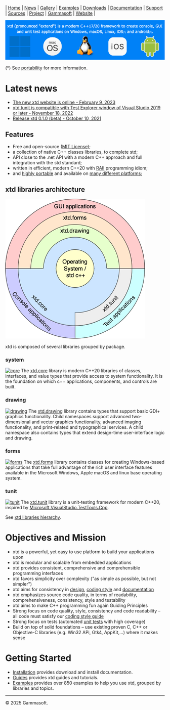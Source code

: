 | [Home](home.md) | [News](news.md) | [Gallery](gallery.md) | [Examples](examples.md) | [Downloads](downloads.md) | [Documentation](documentation.md) | [Support](support.md) | [Sources](https://github.com/gammasoft71/xtd) | [Project](https://sourceforge.net/projects/xtdpro/) | [Gammasoft](gammasoft.md) | [Website](https://gammasoft71.github.io/xtd) |

[![xtd_background](pictures/xtd_background.png)](https://gammasoft71.github.io/xtd)

(*) See [portability](portability.md#the-xtd-libraries-portability-list) for more information.

# Latest news

* [The new xtd website is online - February 9, 2023](news.md#the-new-xtd-website-is-online-february-9-2023)
* [xtd.tunit is compatible with Test Explorer window of Visual Studio 2019 or later - November 18, 2022](news.md#xtdtunit-is-compatible-with-test-explorer-window-of-visual-studio-2019-or-later-november-18-2022) 
* [Release xtd 0.1.0 (beta) - October 10, 2021](news.md#release-xtd-010-beta-october-10-2021) 

## Features

* Free and open-source ([MIT License](https://github.com/gammasoft71/xtd/blob/master/docs/license.md));
* a collection of native C++ classes libraries, to complete std;
* API close to the .net API with a modern C++ approach and full integration with the std standard;
* written in efficient, modern C++20 with [RAII](https://en.cppreference.com/w/cpp/language/raii) programming idiom;
* and [highly portable](portability.md#the-xtd-libraries-portability-list) and available on [many different platforms](portability.md#operating-system-supported);

## xtd libraries architecture

[![architecture_logo](pictures/block_diagram_onion.png)](hierarchy.md)

xtd is composed of several libraries grouped by package.

### system

[![core](https://github.com/gammasoft71/xtd/blob/master/docs/pictures/xtd.core.png)](https://gammasoft71.github.io/xtd/reference_guides/latest/group__xtd__core.html)
The [xtd.core](https://gammasoft71.github.io/xtd/reference_guides/latest/group__xtd__core.html) library is modern C++20 libraries of classes, interfaces, and value types that provide access to system functionality. It is the foundation on which c++ applications, components, and controls are built.

### drawing

[![drawing](https://github.com/gammasoft71/xtd/blob/master/docs/pictures/xtd.drawing.png)](https://gammasoft71.github.io/xtd/reference_guides/latest/group__xtd__drawing.html)
The [xtd.drawing](https://gammasoft71.github.io/xtd/reference_guides/latest/group__xtd__drawing.html) library contains types that support basic GDI+ graphics functionality. Child namespaces support advanced two-dimensional and vector graphics functionality, advanced imaging functionality, and print-related and typographical services. A child namespace also contains types that extend design-time user-interface logic and drawing.

### forms

[![forms](https://github.com/gammasoft71/xtd/blob/master/docs/pictures/xtd.forms.png)](https://gammasoft71.github.io/xtd/reference_guides/latest/group__xtd__forms.html)
The [xtd.forms](https://gammasoft71.github.io/xtd/reference_guides/latest/group__xtd__forms.html) library contains classes for creating Windows-based applications that take full advantage of the rich user interface features available in the Microsoft Windows, Apple macOS and linux base operating system.

### tunit

[![tunit](https://github.com/gammasoft71/xtd/blob/master/docs/pictures/xtd.tunit.png)](https://gammasoft71.github.io/xtd/reference_guides/latest/group__xtd__tunit.html)
The [xtd.tunit](https://gammasoft71.github.io/xtd/reference_guides/latest/group__xtd__tunit.html) library is a unit-testing framework for modern C++20, inspired by [Microsoft.VisualStudio.TestTools.Cpp](https://docs.microsoft.com/en-us/visualstudio/test/microsoft-visualstudio-testtools-cppunittestframework-api-reference).


See [xtd libraries hierarchy](hierarchy.md).

# Objectives and Mission

* xtd is a powerful, yet easy to use platform to build your applications upon
* xtd is modular and scalable from embedded applications
* xtd provides consistent, comprehensive and comprehensible programming interfaces
* xtd favors simplicity over complexity ("as simple as possible, but not simpler")
* xtd aims for consistency in [design](https://github.com/gammasoft71/xtd/blob/master/docs/documentation.md), [coding style](https://github.com/gammasoft71/xtd/blob/master/docs/coding_conventions_guidelines.md) and [documentation](https://gammasoft71.github.io/xtd/reference_guides/latest/index.html)
* xtd emphasizes source code quality, in terms of readability, comprehensiveness, consistency, style and testability
* xtd aims to make C++ programming fun again Guiding Principles
* Strong focus on code quality, style, consistency and code readability – all code must satisfy our [coding style guide](https://github.com/gammasoft71/xtd/blob/master/docs/design_guidelines.md)
* Strong focus on tests (automated [unit tests](https://github.com/gammasoft71/xtd/tree/master/tests) with high coverage)
* Build on top of solid foundations – use existing proven C, C++ or Objective-C libraries (e.g. Win32 APi, Gtk4, AppKit,...) where it makes sense

# Getting Started

* [Installation](downloads.md) provides download and install documentation.
* [Guides](guides.md) provides xtd guides and tutorials.
* [Examples](../examples/README.md) provides over 850 examples to help you use xtd, grouped by libraries and topics.

______________________________________________________________________________________________

© 2025 Gammasoft.
